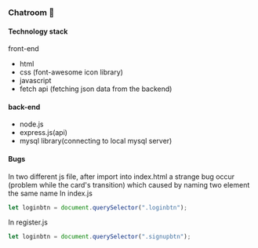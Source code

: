 ### Chatroom 🤺

#### Technology stack
front-end  
- html 
- css (font-awesome icon library)
- javascript
- fetch api (fetching json data from the backend)

#### back-end
- node.js
- express.js(api)
- mysql library(connecting to local mysql server)

#### Bugs
In two different js file, after import into index.html
a strange bug occur (problem while the card's transition)
which caused by naming two element the same name
In index.js
```js
let loginbtn = document.querySelector(".loginbtn");
```
In register.js
```js
let loginbtn = document.querySelector(".signupbtn");
```